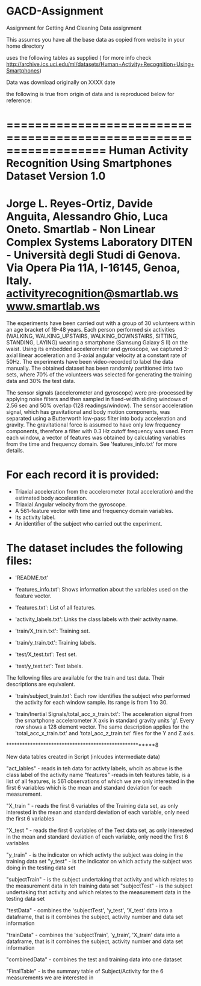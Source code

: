 # GACD-Assignment
Assignment for Getting And Cleaning Data assignment

This assumes you have all the base data as copied from website in your home directory

uses the following tables as supplied ( for more info check http://archive.ics.uci.edu/ml/datasets/Human+Activity+Recognition+Using+Smartphones)

Data was download originally on XXXX date


the following is true from origin of data and is reproduced below for reference:

==================================================================
Human Activity Recognition Using Smartphones Dataset
Version 1.0
==================================================================
Jorge L. Reyes-Ortiz, Davide Anguita, Alessandro Ghio, Luca Oneto.
Smartlab - Non Linear Complex Systems Laboratory
DITEN - Università degli Studi di Genova.
Via Opera Pia 11A, I-16145, Genoa, Italy.
activityrecognition@smartlab.ws
www.smartlab.ws
==================================================================

The experiments have been carried out with a group of 30 volunteers within an age bracket of 19-48 years. Each person performed six activities (WALKING, WALKING_UPSTAIRS, WALKING_DOWNSTAIRS, SITTING, STANDING, LAYING) wearing a smartphone (Samsung Galaxy S II) on the waist. Using its embedded accelerometer and gyroscope, we captured 3-axial linear acceleration and 3-axial angular velocity at a constant rate of 50Hz. The experiments have been video-recorded to label the data manually. The obtained dataset has been randomly partitioned into two sets, where 70% of the volunteers was selected for generating the training data and 30% the test data. 

The sensor signals (accelerometer and gyroscope) were pre-processed by applying noise filters and then sampled in fixed-width sliding windows of 2.56 sec and 50% overlap (128 readings/window). The sensor acceleration signal, which has gravitational and body motion components, was separated using a Butterworth low-pass filter into body acceleration and gravity. The gravitational force is assumed to have only low frequency components, therefore a filter with 0.3 Hz cutoff frequency was used. From each window, a vector of features was obtained by calculating variables from the time and frequency domain. See 'features_info.txt' for more details. 

For each record it is provided:
======================================

- Triaxial acceleration from the accelerometer (total acceleration) and the estimated body acceleration.
- Triaxial Angular velocity from the gyroscope. 
- A 561-feature vector with time and frequency domain variables. 
- Its activity label. 
- An identifier of the subject who carried out the experiment.

The dataset includes the following files:
=========================================

- 'README.txt'

- 'features_info.txt': Shows information about the variables used on the feature vector.

- 'features.txt': List of all features.

- 'activity_labels.txt': Links the class labels with their activity name.

- 'train/X_train.txt': Training set.

- 'train/y_train.txt': Training labels.

- 'test/X_test.txt': Test set.

- 'test/y_test.txt': Test labels.

The following files are available for the train and test data. Their descriptions are equivalent. 

- 'train/subject_train.txt': Each row identifies the subject who performed the activity for each window sample. Its range is from 1 to 30. 

- 'train/Inertial Signals/total_acc_x_train.txt': The acceleration signal from the smartphone accelerometer X axis in standard gravity units 'g'. Every row shows a 128 element vector. The same description applies for the 'total_acc_x_train.txt' and 'total_acc_z_train.txt' files for the Y and Z axis. 

*******************************************************8



New data tables created in Script (inlcudes intermediate data)

"act_lables" - reads in teh data for activty labels, whcih as above is the class label of the activity name
"features" -reads in teh features table, is a list of all features, is 561 observations of which we are only interested in the first 6 variables which is the mean and standard deviation for each measurement.

"X_train " - reads the first 6 variables of the Training data set, as only interested in the mean and standard deviation of each variable, only need the first 6 variables

"X_test " - reads the first 6 variables of the Test data set, as only interested in the mean and standard deviation of each variable, only need the first 6 variables

"y_train" - is the indicator on which activty the subject was doing in the training data set
"y_test" - is the indicator on which activty the subject was doing in the testing data set

"subjectTrain" - is the subject undertaking that activity and which relates to the measurement data in teh training data set
"subjectTest" - is the subject undertaking that activity and which relates to the measurement data in the testing data set

"testData" - combines the 'subjectTest', 'y_test', 'X_test' data into a dataframe,  that is it combines the subject, activity number and data set information

"trainData" - combines the 'subjectTrain', 'y_train', 'X_train' data into a dataframe,  that is it combines the subject, activity number and data set information

"combinedData" - combines the test and training data into one dataset

"FinalTable" - is the summary table of Subject/Activity for the 6 measurements we are interested in




